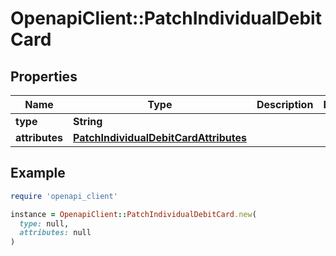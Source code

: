 # OpenapiClient::PatchIndividualDebitCard

## Properties

| Name | Type | Description | Notes |
| ---- | ---- | ----------- | ----- |
| **type** | **String** |  |  |
| **attributes** | [**PatchIndividualDebitCardAttributes**](PatchIndividualDebitCardAttributes.md) |  |  |

## Example

```ruby
require 'openapi_client'

instance = OpenapiClient::PatchIndividualDebitCard.new(
  type: null,
  attributes: null
)
```

